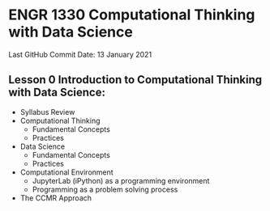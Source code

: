# ENGR 1330 Computational Thinking with Data Science 
Last GitHub Commit Date: 13 January 2021
## Lesson 0 Introduction to Computational Thinking with Data Science: 
- Syllabus Review
- Computational Thinking
  - Fundamental Concepts
  - Practices
- Data Science 
  - Fundamental Concepts
  - Practices
- Computational Environment
   - JupyterLab (iPython) as a programming environment 
   - Programming as a problem solving process
- The CCMR Approach


